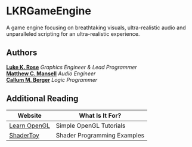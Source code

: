 # LKRGameEngine
A game engine focusing on breathtaking visuals, ultra-realistic audio and unparalleled scripting for an ultra-realistic experience.

## Authors
[**Luke K. Rose**](http://www.GitHub.com/MrLukeKR) *Graphics Engineer & Lead Programmer*  
[**Matthew C. Mansell**](http://www.GitHub.com/mmansell14) *Audio Engineer*  
[**Callum M. Berger**](http://www.GitHub.com/CBerger1997) *Logic Programmer* 

## Additional Reading
|Website|What Is It For?|
|-------|---------------|
|[Learn OpenGL](https://learnopengl.com) |Simple OpenGL Tutorials|
|[ShaderToy](http://shadertoy.com)|Shader Programming Examples|
